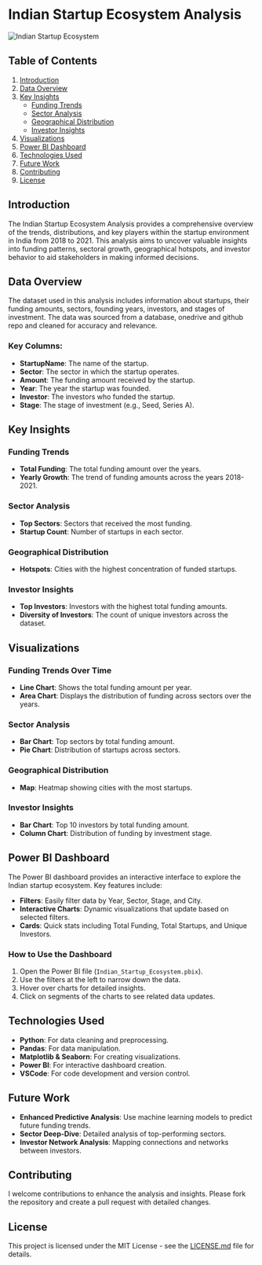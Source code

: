 # Indian Startup Ecosystem Analysis

![Indian Startup Ecosystem](images/indian_startup_ecosystem_banner.jpg)
## Table of Contents
1. [Introduction](#introduction)
2. [Data Overview](#data-overview)
3. [Key Insights](#key-insights)
   - [Funding Trends](#funding-trends)
   - [Sector Analysis](#sector-analysis)
   - [Geographical Distribution](#geographical-distribution)
   - [Investor Insights](#investor-insights)
4. [Visualizations](#visualizations)
5. [Power BI Dashboard](#power-bi-dashboard)
6. [Technologies Used](#technologies-used)
7. [Future Work](#future-work)
8. [Contributing](#contributing)
9. [License](#license)

## Introduction
The Indian Startup Ecosystem Analysis provides a comprehensive overview of the trends, distributions, and key players within the startup environment in India from 2018 to 2021. This analysis aims to uncover valuable insights into funding patterns, sectoral growth, geographical hotspots, and investor behavior to aid stakeholders in making informed decisions.

## Data Overview
The dataset used in this analysis includes information about startups, their funding amounts, sectors, founding years, investors, and stages of investment. The data was sourced from a database, onedrive and github repo and cleaned for accuracy and relevance.

### Key Columns:
- **StartupName**: The name of the startup.
- **Sector**: The sector in which the startup operates.
- **Amount**: The funding amount received by the startup.
- **Year**: The year the startup was founded.
- **Investor**: The investors who funded the startup.
- **Stage**: The stage of investment (e.g., Seed, Series A).

## Key Insights

### Funding Trends
- **Total Funding**: The total funding amount over the years.
- **Yearly Growth**: The trend of funding amounts across the years 2018-2021.

### Sector Analysis
- **Top Sectors**: Sectors that received the most funding.
- **Startup Count**: Number of startups in each sector.

### Geographical Distribution
- **Hotspots**: Cities with the highest concentration of funded startups.

### Investor Insights
- **Top Investors**: Investors with the highest total funding amounts.
- **Diversity of Investors**: The count of unique investors across the dataset.

## Visualizations
### Funding Trends Over Time
- **Line Chart**: Shows the total funding amount per year.
- **Area Chart**: Displays the distribution of funding across sectors over the years.

### Sector Analysis
- **Bar Chart**: Top sectors by total funding amount.
- **Pie Chart**: Distribution of startups across sectors.

### Geographical Distribution
- **Map**: Heatmap showing cities with the most startups.

### Investor Insights
- **Bar Chart**: Top 10 investors by total funding amount.
- **Column Chart**: Distribution of funding by investment stage.

## Power BI Dashboard
The Power BI dashboard provides an interactive interface to explore the Indian startup ecosystem. Key features include:
- **Filters**: Easily filter data by Year, Sector, Stage, and City.
- **Interactive Charts**: Dynamic visualizations that update based on selected filters.
- **Cards**: Quick stats including Total Funding, Total Startups, and Unique Investors.

### How to Use the Dashboard
1. Open the Power BI file (`Indian_Startup_Ecosystem.pbix`).
2. Use the filters at the left to narrow down the data.
3. Hover over charts for detailed insights.
4. Click on segments of the charts to see related data updates.

## Technologies Used
- **Python**: For data cleaning and preprocessing.
- **Pandas**: For data manipulation.
- **Matplotlib & Seaborn**: For creating visualizations.
- **Power BI**: For interactive dashboard creation.
- **VSCode**: For code development and version control.

## Future Work
- **Enhanced Predictive Analysis**: Use machine learning models to predict future funding trends.
- **Sector Deep-Dive**: Detailed analysis of top-performing sectors.
- **Investor Network Analysis**: Mapping connections and networks between investors.

## Contributing
I welcome contributions to enhance the analysis and insights. Please fork the repository and create a pull request with detailed changes.

## License
This project is licensed under the MIT License - see the [LICENSE.md](LICENSE.md) file for details.


